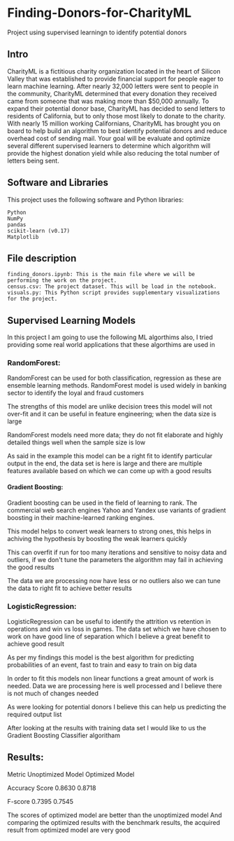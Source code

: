 # Finding-Donors-for-CharityML
Project using supervised learningn to identify potential donors

## Intro 
CharityML is a fictitious charity organization located in the heart of Silicon Valley that was established to provide financial support for people eager to learn machine learning. After nearly 32,000 letters were sent to people in the community, CharityML determined that every donation they received came from someone that was making more than $50,000 annually. To expand their potential donor base, CharityML has decided to send letters to residents of California, but to only those most likely to donate to the charity. With nearly 15 million working Californians, CharityML has brought you on board to help build an algorithm to best identify potential donors and reduce overhead cost of sending mail. Your goal will be evaluate and optimize several different supervised learners to determine which algorithm will provide the highest donation yield while also reducing the total number of letters being sent. 

## Software and Libraries

This project uses the following software and Python libraries:

    Python
    NumPy
    pandas
    scikit-learn (v0.17)
    Matplotlib

## File description


    finding_donors.ipynb: This is the main file where we will be performing the work on the project.
    census.csv: The project dataset. This will be load in the notebook.
    visuals.py: This Python script provides supplementary visualizations for the project.

## Supervised Learning Models
In this project I am going to use the following ML algorthims also, I tried providing some real world applications that these algorthims are used in 

### RandomForest:

RandomForest can be used for both classification, regression as these are ensemble learning methods. RandomForest model is used widely in banking sector to identify the loyal and fraud customers

The strengths of this model are unlike decision trees this model will not over-fit and it can be useful in feature engineering; when the data size is large

RandomForest models need more data; they do not fit elaborate and highly detailed things well when the sample size is low

As said in the example this model can be a right fit to identify particular output in the end, the data set is here is large and there are multiple features available based on which we can come up with a good results

#### Gradient Boosting:

Gradient boosting can be used in the field of learning to rank. The commercial web search engines Yahoo and Yandex use variants of gradient boosting in their machine-learned ranking engines.

This model helps to convert weak learners to strong ones, this helps in achiving the hypothesis by boosting the weak learners quickly

This can overfit if run for too many iterations and sensitive to noisy data and outliers, if we don't tune the parameters the algorithm may fail in achieving the good results

The data we are processing now have less or no outliers also we can tune the data to right fit to achieve better results

### LogisticRegression:

LogisticRegression can be useful to identify the attrition vs retention in operations and win vs loss in games. The data set which we have chosen to work on have good line of separation which I believe a great benefit to achieve good result

As per my findings this model is the best algorithm for predicting probabilities of an event, fast to train and easy to train on big data

In order to fit this models non linear functions a great amount of work is needed. Data we are processing here is well processed and I believe there is not much of changes needed

As were looking for potential donors I believe this can help us predicting the required output list

After looking at the results with training data set I would like to us the Gradient Boosting Classifier algoritham

## Results:

Metric          Unoptimized Model       Optimized Model

Accuracy Score 	0.8630 	             0.8718

F-score 	    0.7395 	             0.7545

The scores of optimized model are better than the unoptimized model And comparing the optimized results with the benchmark results, the acquired result from optimized model are very good

